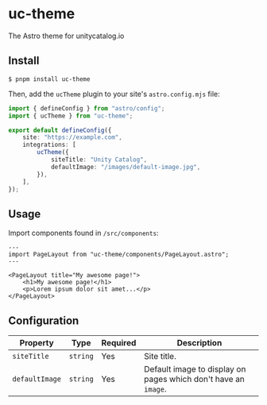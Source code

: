 # uc-theme

The Astro theme for unitycatalog.io

## Install

```
$ pnpm install uc-theme
```

Then, add the `ucTheme` plugin to your site's `astro.config.mjs` file:

```ts
import { defineConfig } from "astro/config";
import { ucTheme } from "uc-theme";

export default defineConfig({
	site: "https://example.com",
	integrations: [
		ucTheme({
			siteTitle: "Unity Catalog",
			defaultImage: "/images/default-image.jpg",
		}),
	],
});
```

## Usage

Import components found in `/src/components`:

```astro
---
import PageLayout from "uc-theme/components/PageLayout.astro";
---

<PageLayout title="My awesome page!">
	<h1>My awesome page!</h1>
	<p>Lorem ipsum dolor sit amet...</p>
</PageLayout>
```

## Configuration

| Property       | Type     | Required | Description                                                    |
| -------------- | -------- | -------- | -------------------------------------------------------------- |
| `siteTitle`    | `string` | Yes      | Site title.                                                    |
| `defaultImage` | `string` | Yes      | Default image to display on pages which don't have an `image`. |
